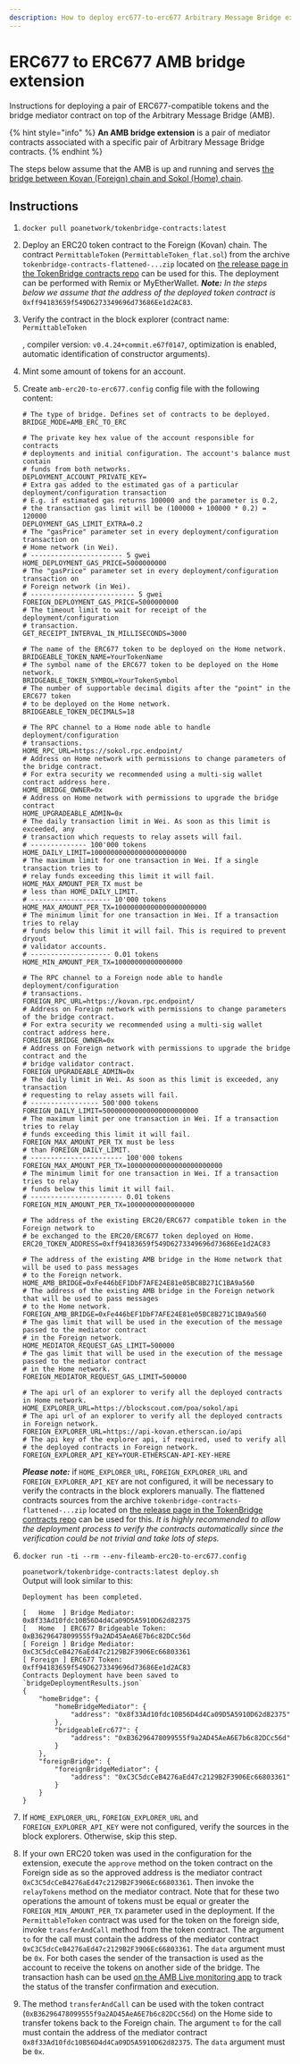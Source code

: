 ```yaml
---
description: How to deploy erc677-to-erc677 Arbitrary Message Bridge extension
---
```


# ERC677 to ERC677 AMB bridge extension

Instructions for deploying a pair of ERC677-compatible tokens and the bridge mediator contract on top of the Arbitrary Message Bridge \(AMB\). 

{% hint style="info" %}
**An AMB bridge extension** is a pair of mediator contracts associated with a specific pair of Arbitrary Message Bridge contracts.
{% endhint %}

The steps below assume that the AMB is up and running and serves [the bridge between Kovan \(Foreign\) chain and Sokol \(Home\) chain](https://docs.tokenbridge.net/kovan-sokol-amb-brdige/about-the-kovan-sokol-amb).

## Instructions

1. `docker pull poanetwork/tokenbridge-contracts:latest` 
2. Deploy an ERC20 token contract to the Foreign \(Kovan\) chain. The contract `PermittableToken` \(`PermittableToken_flat.sol`\) from the archive `tokenbridge-contracts-flattened-...zip` located on [the release page in the TokenBridge contracts repo](https://github.com/poanetwork/tokenbridge-contracts/releases/latest) can be used for this. The deployment can be performed with Remix or MyEtherWallet. _**Note:** In the steps below we assume that the address of the deployed token contract is_ `0xff94183659f549D6273349696d73686Ee1d2AC83`.
3. Verify the contract in the block explorer \(contract name: `PermittableToken`

   , compiler version: `v0.4.24+commit.e67f0147`, optimization is enabled, automatic identification of constructor arguments\).  

4. Mint some amount of tokens for an account. 
5. Create `amb-erc20-to-erc677.config` config file with the following content:

   ```text
   # The type of bridge. Defines set of contracts to be deployed.
   BRIDGE_MODE=AMB_ERC_TO_ERC

   # The private key hex value of the account responsible for contracts
   # deployments and initial configuration. The account's balance must contain
   # funds from both networks.
   DEPLOYMENT_ACCOUNT_PRIVATE_KEY=
   # Extra gas added to the estimated gas of a particular deployment/configuration transaction
   # E.g. if estimated gas returns 100000 and the parameter is 0.2,
   # the transaction gas limit will be (100000 + 100000 * 0.2) = 120000
   DEPLOYMENT_GAS_LIMIT_EXTRA=0.2
   # The "gasPrice" parameter set in every deployment/configuration transaction on
   # Home network (in Wei).
   # ----------------------- 5 gwei
   HOME_DEPLOYMENT_GAS_PRICE=5000000000
   # The "gasPrice" parameter set in every deployment/configuration transaction on
   # Foreign network (in Wei).
   # -------------------------- 5 gwei
   FOREIGN_DEPLOYMENT_GAS_PRICE=5000000000
   # The timeout limit to wait for receipt of the deployment/configuration
   # transaction.
   GET_RECEIPT_INTERVAL_IN_MILLISECONDS=3000

   # The name of the ERC677 token to be deployed on the Home network.
   BRIDGEABLE_TOKEN_NAME=YourTokenName
   # The symbol name of the ERC677 token to be deployed on the Home network.
   BRIDGEABLE_TOKEN_SYMBOL=YourTokenSymbol
   # The number of supportable decimal digits after the "point" in the ERC677 token
   # to be deployed on the Home network.
   BRIDGEABLE_TOKEN_DECIMALS=18

   # The RPC channel to a Home node able to handle deployment/configuration
   # transactions.
   HOME_RPC_URL=https://sokol.rpc.endpoint/
   # Address on Home network with permissions to change parameters of the bridge contract.
   # For extra security we recommended using a multi-sig wallet contract address here.
   HOME_BRIDGE_OWNER=0x
   # Address on Home network with permissions to upgrade the bridge contract
   HOME_UPGRADEABLE_ADMIN=0x
   # The daily transaction limit in Wei. As soon as this limit is exceeded, any
   # transaction which requests to relay assets will fail.
   # -------------- 100'000 tokens
   HOME_DAILY_LIMIT=100000000000000000000000
   # The maximum limit for one transaction in Wei. If a single transaction tries to
   # relay funds exceeding this limit it will fail. HOME_MAX_AMOUNT_PER_TX must be
   # less than HOME_DAILY_LIMIT.
   # -------------------- 10'000 tokens
   HOME_MAX_AMOUNT_PER_TX=10000000000000000000000
   # The minimum limit for one transaction in Wei. If a transaction tries to relay
   # funds below this limit it will fail. This is required to prevent dryout
   # validator accounts.
   # -------------------- 0.01 tokens
   HOME_MIN_AMOUNT_PER_TX=10000000000000000

   # The RPC channel to a Foreign node able to handle deployment/configuration
   # transactions.
   FOREIGN_RPC_URL=https://kovan.rpc.endpoint/
   # Address on Foreign network with permissions to change parameters of the bridge contract.
   # For extra security we recommended using a multi-sig wallet contract address here.
   FOREIGN_BRIDGE_OWNER=0x
   # Address on Foreign network with permissions to upgrade the bridge contract and the
   # bridge validator contract.
   FOREIGN_UPGRADEABLE_ADMIN=0x
   # The daily limit in Wei. As soon as this limit is exceeded, any transaction
   # requesting to relay assets will fail.
   # ----------------- 500'000 tokens
   FOREIGN_DAILY_LIMIT=500000000000000000000000
   # The maximum limit per one transaction in Wei. If a transaction tries to relay
   # funds exceeding this limit it will fail. FOREIGN_MAX_AMOUNT_PER_TX must be less
   # than FOREIGN_DAILY_LIMIT.
   # ----------------------- 100'000 tokens
   FOREIGN_MAX_AMOUNT_PER_TX=100000000000000000000000
   # The minimum limit for one transaction in Wei. If a transaction tries to relay
   # funds below this limit it will fail.
   # ----------------------- 0.01 tokens
   FOREIGN_MIN_AMOUNT_PER_TX=10000000000000000

   # The address of the existing ERC20/ERC677 compatible token in the Foreign network to
   # be exchanged to the ERC20/ERC677 token deployed on Home.
   ERC20_TOKEN_ADDRESS=0xff94183659f549D6273349696d73686Ee1d2AC83

   # The address of the existing AMB bridge in the Home network that will be used to pass messages
   # to the Foreign network.
   HOME_AMB_BRIDGE=0xFe446bEF1DbF7AFE24E81e05BC8B271C1BA9a560
   # The address of the existing AMB bridge in the Foreign network that will be used to pass messages
   # to the Home network.
   FOREIGN_AMB_BRIDGE=0xFe446bEF1DbF7AFE24E81e05BC8B271C1BA9a560
   # The gas limit that will be used in the execution of the message passed to the mediator contract
   # in the Foreign network.
   HOME_MEDIATOR_REQUEST_GAS_LIMIT=500000
   # The gas limit that will be used in the execution of the message passed to the mediator contract
   # in the Home network.
   FOREIGN_MEDIATOR_REQUEST_GAS_LIMIT=500000

   # The api url of an explorer to verify all the deployed contracts in Home network.
   HOME_EXPLORER_URL=https://blockscout.com/poa/sokol/api
   # The api url of an explorer to verify all the deployed contracts in Foreign network.
   FOREIGN_EXPLORER_URL=https://api-kovan.etherscan.io/api
   # The api key of the explorer api, if required, used to verify all
   # the deployed contracts in Foreign network.
   FOREIGN_EXPLORER_API_KEY=YOUR-ETHERSCAN-API-KEY-HERE

   ```

   _**Please note:**_ if `HOME_EXPLORER_URL`, `FOREIGN_EXPLORER_URL` and `FOREIGN_EXPLORER_API_KEY` are not configured, it will be necessary to verify the contracts in the block explorers manually. The flattened contracts sources from the archive `tokenbridge-contracts-flattened-...zip` located on [the release page in the TokenBridge contracts repo](https://github.com/poanetwork/tokenbridge-contracts/releases/latest) can be used for this. _It is highly recommended to allow the deployment process to verify the contracts automatically since the verification could be not trivial and take lots of steps._  

6. `docker run -ti --rm --env-fileamb-erc20-to-erc677.config`

    `poanetwork/tokenbridge-contracts:latest deploy.sh`  
   Output will look similar to this:

   ```text
   Deployment has been completed.

   [   Home  ] Bridge Mediator: 0x8f33Ad10fdc10B56D4d4Ca09D5A5910D62d82375
   [   Home  ] ERC677 Bridgeable Token: 0xB36296478099555f9a2AD45AeA6E7b6c82DCc56d
   [ Foreign ] Bridge Mediator: 0xC3C5dcCeB4276aEd47c2129B2F3906Ec66803361
   [ Foreign ] ERC677 Token: 0xff94183659f549D6273349696d73686Ee1d2AC83
   Contracts Deployment have been saved to `bridgeDeploymentResults.json`
   {
       "homeBridge": {
           "homeBridgeMediator": {
               "address": "0x8f33Ad10fdc10B56D4d4Ca09D5A5910D62d82375"
           },
           "bridgeableErc677": {
               "address": "0xB36296478099555f9a2AD45AeA6E7b6c82DCc56d"
           }
       },
       "foreignBridge": {
           "foreignBridgeMediator": {
               "address": "0xC3C5dcCeB4276aEd47c2129B2F3906Ec66803361"
           }
       }
   }

   ```

7. If `HOME_EXPLORER_URL`, `FOREIGN_EXPLORER_URL` and `FOREIGN_EXPLORER_API_KEY` were not configured, verify the sources in the block explorers. Otherwise, skip this step. 
8. If your own ERC20 token was used in the configuration for the extension, execute the `approve` method on the token contract on the Foreign side as so the approved address is the mediator contract `0xC3C5dcCeB4276aEd47c2129B2F3906Ec66803361`. Then invoke the `relayTokens` method on the mediator contract. Note that for these two operations the amount of tokens must be equal or greater the `FOREIGN_MIN_AMOUNT_PER_TX` parameter used in the deployment.  If the `PermittableToken` contract was used for the token on the foreign side, invoke `transferAndCall` method from the token contract. The argument `to` for the call must contain the address of the mediator contract `0xC3C5dcCeB4276aEd47c2129B2F3906Ec66803361`. The `data` argument must be `0x`.   For both cases the sender of the transaction is used as the account to receive the tokens on another side of the bridge.  The transaction hash can be used [on the AMB Live monitoring app](https://docs.tokenbridge.net/about-tokenbridge/components/amb-live-monitoring-application) to track the status of the transfer confirmation and execution. 
9. The method `transferAndCall` can be used with the token contract \(`0xB36296478099555f9a2AD45AeA6E7b6c82DCc56d`\) on the Home side to transfer tokens back to the Foreign chain. The argument `to` for the call must contain the address of the mediator contract `0x8f33Ad10fdc10B56D4d4Ca09D5A5910D62d82375`. The `data` argument must be `0x`. 

